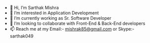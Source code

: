 - 👋 Hi, I’m Sarthak Mishra
- 👀 I’m interested in Application Development
- 🌱 I’m currently working as Sr. Software Developer
- 💞️ I’m looking to collaborate with Front-End & Back-End developers
- 📫 Reach me at my Email:- mishrak85@gmail.com or Skype:- sarthak049

<!---
sarthakmis/sarthakmis is a ✨ special ✨ repository because its `README.md` (this file) appears on your GitHub profile.
You can click the Preview link to take a look at your changes.
--->
